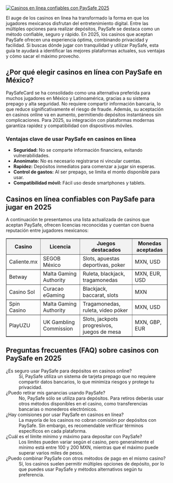 [![Casinos en línea confiables con PaySafe 2025](https://123-caf.pages.dev/gitsignup.png)](https://vrmoo.ru/Bt82HjjY)

<p>El auge de los casinos en línea ha transformado la forma en que los jugadores mexicanos disfrutan del entretenimiento digital. Entre las múltiples opciones para realizar depósitos, PaySafe se destaca como un método confiable, seguro y rápido. En 2025, los casinos que aceptan PaySafe ofrecen una experiencia óptima, combinando privacidad y facilidad. Si buscas dónde jugar con tranquilidad y utilizar PaySafe, esta guía te ayudará a identificar las mejores plataformas actuales, sus ventajas y cómo sacar el máximo provecho.</p>  <h2>¿Por qué elegir casinos en línea con PaySafe en México?</h2> <p>PaySafeCard se ha consolidado como una alternativa preferida para muchos jugadores en México y Latinoamérica, gracias a su sistema prepago y alta seguridad. No requiere compartir información bancaria, lo que reduce significativamente el riesgo de fraude. Además, su aceptación en casinos online va en aumento, permitiendo depósitos instantáneos sin complicaciones. Para 2025, su integración con plataformas modernas garantiza rapidez y compatibilidad con dispositivos móviles.</p>  <h3>Ventajas clave de usar PaySafe en casinos en línea</h3> <ul>   <li><strong>Seguridad:</strong> No se comparte información financiera, evitando vulnerabilidades.</li>   <li><strong>Anonimato:</strong> No es necesario registrarse ni vincular cuentas.</li>   <li><strong>Rapidez:</strong> Depósitos inmediatos para comenzar a jugar sin esperas.</li>   <li><strong>Control de gastos:</strong> Al ser prepago, se limita el monto disponible para usar.</li>   <li><strong>Compatibilidad móvil:</strong> Fácil uso desde smartphones y tablets.</li> </ul>  <h2>Casinos en línea confiables con PaySafe para jugar en 2025</h2> <p>A continuación te presentamos una lista actualizada de casinos que aceptan PaySafe, ofrecen licencias reconocidas y cuentan con buena reputación entre jugadores mexicanos:</p>  <table border="1" cellpadding="6" cellspacing="0" style="border-collapse:collapse; width:100%; max-width:600px;">   <thead>     <tr style="background-color:#f2f2f2;">       <th>Casino</th>       <th>Licencia</th>       <th>Juegos destacados</th>       <th>Monedas aceptadas</th>     </tr>   </thead>   <tbody>     <tr>       <td>Caliente.mx</td>       <td>SEGOB México</td>       <td>Slots, apuestas deportivas, poker</td>       <td>MXN, USD</td>     </tr>     <tr>       <td>Betway</td>       <td>Malta Gaming Authority</td>       <td>Ruleta, blackjack, tragamonedas</td>       <td>MXN, EUR, USD</td>     </tr>     <tr>       <td>Casino Sol</td>       <td>Curacao eGaming</td>       <td>Blackjack, baccarat, slots</td>       <td>MXN</td>     </tr>     <tr>       <td>Spin Casino</td>       <td>Malta Gaming Authority</td>       <td>Tragamonedas, ruleta, video póker</td>       <td>MXN, USD</td>     </tr>     <tr>       <td>PlayUZU</td>       <td>UK Gambling Commission</td>       <td>Slots, jackpots progresivos, juegos de mesa</td>       <td>MXN, GBP, EUR</td>     </tr>   </tbody> </table>  <h2>Preguntas frecuentes (FAQ) sobre casinos con PaySafe en 2025</h2> <dl>   <dt>¿Es seguro usar PaySafe para depósitos en casinos online?</dt>   <dd>Sí, PaySafe utiliza un sistema de tarjeta prepago que no requiere compartir datos bancarios, lo que minimiza riesgos y protege tu privacidad.</dd>    <dt>¿Puedo retirar mis ganancias usando PaySafe?</dt>   <dd>No, PaySafe sólo se utiliza para depósitos. Para retiros deberás usar otros métodos disponibles en el casino, como transferencias bancarias o monederos electrónicos.</dd>    <dt>¿Hay comisiones por usar PaySafe en casinos en línea?</dt>   <dd>La mayoría de los casinos no cobran comisión por depósitos con PaySafe. Sin embargo, es recomendable verificar términos específicos en cada plataforma.</dd>    <dt>¿Cuál es el límite mínimo y máximo para depositar con PaySafe?</dt>   <dd>Los límites pueden variar según el casino, pero generalmente el mínimo está entre 100 y 200 MXN, mientras que el máximo puede superar varios miles de pesos.</dd>    <dt>¿Puedo combinar PaySafe con otros métodos de pago en el mismo casino?</dt>   <dd>Sí, los casinos suelen permitir múltiples opciones de depósito, por lo que puedes usar PaySafe y métodos alternativos según tu preferencia.</dd> </dl>